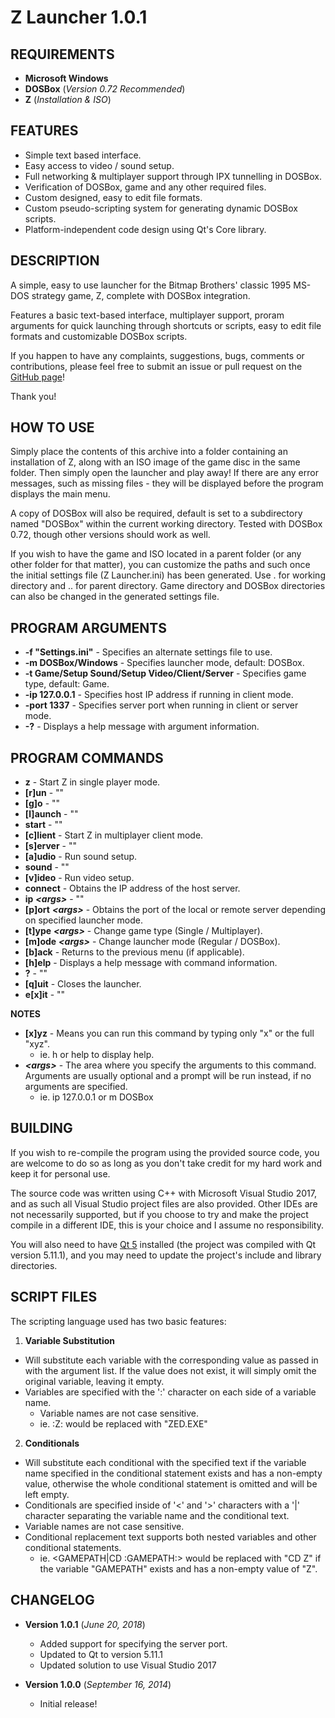 # **Z Launcher 1.0.1**

## **REQUIREMENTS**
+ **Microsoft Windows**
+ **DOSBox** (*Version 0.72 Recommended*)
+ **Z** (*Installation & ISO*)

## **FEATURES**
+ Simple text based interface.
+ Easy access to video / sound setup.
+ Full networking & multiplayer support through IPX tunnelling in DOSBox.
+ Verification of DOSBox, game and any other required files.
+ Custom designed, easy to edit file formats.
+ Custom pseudo-scripting system for generating dynamic DOSBox scripts.
+ Platform-independent code design using Qt's Core library.

## **DESCRIPTION**
A simple, easy to use launcher for the Bitmap Brothers' classic 1995 MS-DOS strategy game, Z, complete with DOSBox integration.

Features a basic text-based interface, multiplayer support, proram arguments for quick launching through shortcuts or scripts, easy to edit file formats and customizable DOSBox scripts.

If you happen to have any complaints, suggestions, bugs, comments or contributions, please feel free to submit an issue or pull request on the [GitHub page](https://github.com/nitro404/z_launcher)!

Thank you!

## **HOW TO USE**
Simply place the contents of this archive into a folder containing an installation of Z, along with an ISO image of the game disc in the same folder. Then simply open the launcher and play away! If there are any error messages, such as missing files - they will be displayed before the program displays the main menu.

A copy of DOSBox will also be required, default is set to a subdirectory named "DOSBox" within the current working directory. Tested with DOSBox 0.72, though other versions should work as well.

If you wish to have the game and ISO located in a parent folder (or any other folder for that matter), you can customize the paths and such once the initial settings file (Z Launcher.ini) has been generated. Use . for working directory and .. for parent directory. Game directory and DOSBox directories can also be changed in the generated settings file.

## **PROGRAM ARGUMENTS**
+ **-f \"Settings.ini\"** - Specifies an alternate settings file to use.
+ **-m DOSBox/Windows** - Specifies launcher mode, default: DOSBox.
+ **-t Game/Setup Sound/Setup Video/Client/Server** - Specifies game type, default: Game.
+ **-ip 127.0.0.1** - Specifies host IP address if running in client mode.
+ **-port 1337** - Specifies server port when running in client or server mode.
+ **-?** - Displays a help message with argument information.

## **PROGRAM COMMANDS**
+ **z** - Start Z in single player mode.
+ **[r]un** - ""
+ **[g]o** - ""
+ **[l]aunch** - ""
+ **start** - ""
+ **[c]lient** - Start Z in multiplayer client mode.
+ **[s]erver** - ""
+ **[a]udio** - Run sound setup.
+ **sound** - ""
+ **[v]ideo** - Run video setup.
+ **connect** <args> - Obtains the IP address of the host server.
+ **ip** ***\<args\>*** - ""
+ **[p]ort** ***\<args\>*** - Obtains the port of the local or remote server depending on specified launcher mode.
+ **[t]ype** ***\<args\>*** - Change game type (Single / Multiplayer).
+ **[m]ode** ***\<args\>*** - Change launcher mode (Regular / DOSBox).
+ **[b]ack** - Returns to the previous menu (if applicable).
+ **[h]elp** - Displays a help message with command information.
+ **?** - ""
+ **[q]uit** - Closes the launcher.
+ **e[x]it** - ""

**NOTES**
+ **[x]yz** - Means you can run this command by typing only "x" or the full "xyz".
  - ie. h or help to display help.
+ ***\<args\>*** - The area where you specify the arguments to this command. Arguments are usually optional and a prompt will be run instead, if no arguments are specified.
  - ie. ip 127.0.0.1 or m DOSBox

## **BUILDING**
If you wish to re-compile the program using the provided source code, you are welcome to do so as long as you don't take credit for my hard work and keep it for personal use.

The source code was written using C++ with Microsoft Visual Studio 2017, and as such all Visual Studio project files are also provided. Other IDEs are not necessarily supported, but if you choose to try and make the project compile in a different IDE, this is your choice and I assume no responsibility.

You will also need to have [Qt 5](https://www.qt.io/download) installed (the project was compiled with Qt version 5.11.1), and you may need to update the project's include and library directories.

## **SCRIPT FILES**
The scripting language used has two basic features:

1. **Variable Substitution**
+ Will substitute each variable with the corresponding value as passed in with the argument list. If the value does not exist, it will simply omit the original variable, leaving it empty.
+ Variables are specified with the ':' character on each side of a variable name.
  - Variable names are not case sensitive.
  - ie. :Z: would be replaced with "ZED.EXE"

2. **Conditionals**
- Will substitute each conditional with the specified text if the variable name specified in the conditional statement exists and has a non-empty value, otherwise the whole conditional statement is omitted and will be left empty.
- Conditionals are specified inside of '<' and '>' characters with a '|' character separating the variable name and the conditional text.
- Variable names are not case sensitive.
- Conditional replacement text supports both nested variables and other conditional statements.
  - ie. <GAMEPATH|CD :GAMEPATH:> would be replaced with "CD Z" if the variable "GAMEPATH" exists and has a non-empty value of "Z".

## **CHANGELOG**

+ **Version 1.0.1** (*June 20, 2018*)
  - Added support for specifying the server port.
  - Updated to Qt to version 5.11.1
  - Updated solution to use Visual Studio 2017

+ **Version 1.0.0** (*September 16, 2014*)
  - Initial release!
